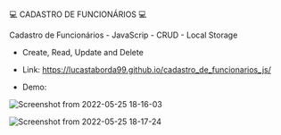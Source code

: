 :computer: CADASTRO DE FUNCIONÁRIOS :computer:

Cadastro de Funcionários - JavaScrip - CRUD - Local Storage 
- Create, Read, Update and Delete

- Link: https://lucastaborda99.github.io/cadastro_de_funcionarios_js/

- Demo:

![Screenshot from 2022-05-25 18-16-03](https://user-images.githubusercontent.com/90734834/170368663-031533ef-d104-4c35-a9cd-e4edd39a07c9.png)

![Screenshot from 2022-05-25 18-17-24](https://user-images.githubusercontent.com/90734834/170368864-0329615d-3b7b-467d-b6b2-93ec774f8c17.png)


